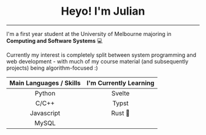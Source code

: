 <!-- Main Heading -->
<h1 align="center">Heyo! I'm Julian</h1>

---

<!-- Intro Paragraph -->

I'm a first year student at the University of Melbourne majoring in <strong>Computing and Software Systems</strong> 💻

Currently my interest is completely split between system programming and web development - with much of my course material (and subsequently projects) being algorithm-focused :&#8203;)




<!-- Main Languages -->

<div align="center">

| Main Languages / Skills | I'm Currently Learning |
|:-----------------------:|:----------------------:|
|          Python         |         Svelte         |
|          C/C++          |          Typst         |
|        Javascript       |         Rust 🦀        |
|          MySQL          |                        |

</div>